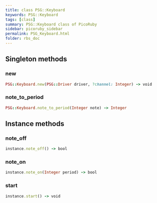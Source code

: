 ```yaml
---
title: class PSG::Keyboard
keywords: PSG::Keyboard
tags: [class]
summary: PSG::Keyboard class of PicoRuby
sidebar: picoruby_sidebar
permalink: PSG_Keyboard.html
folder: rbs_doc
---
```

## Singleton methods
### new

```ruby
PSG::Keyboard.new(PSG::Driver driver, ?channel: Integer) -> void
```
### note_to_period

```ruby
PSG::Keyboard.note_to_period(Integer note) -> Integer
```
## Instance methods
### note_off

```ruby
instance.note_off() -> bool
```
### note_on

```ruby
instance.note_on(Integer period) -> bool
```
### start

```ruby
instance.start() -> void
```
